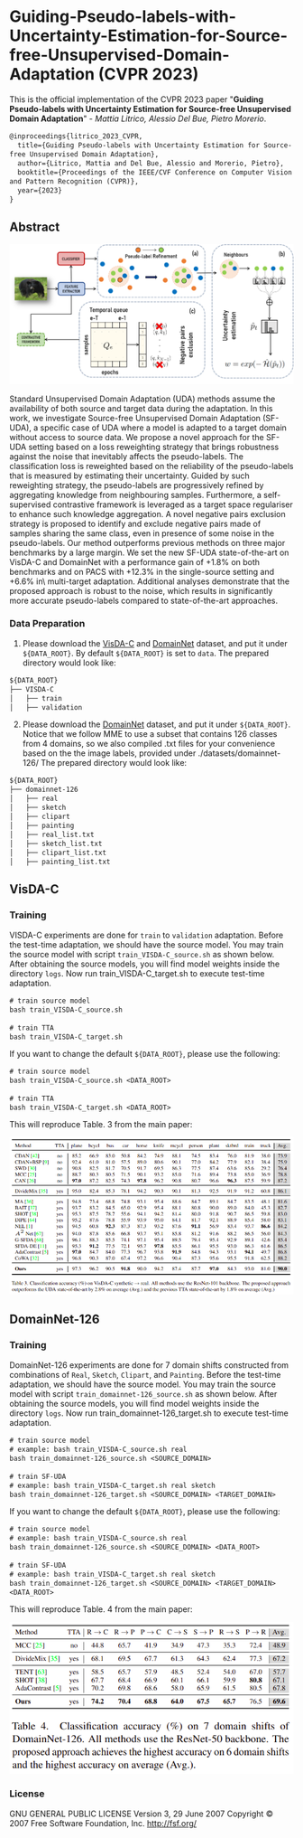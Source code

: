 # Guiding-Pseudo-labels-with-Uncertainty-Estimation-for-Source-free-Unsupervised-Domain-Adaptation (CVPR 2023)

This is the official implementation of the CVPR 2023 paper "**Guiding Pseudo-labels with Uncertainty Estimation for Source-free Unsupervised Domain Adaptation**" - _Mattia Litrico, Alessio Del Bue, Pietro Morerio_.

```
@inproceedings{litrico_2023_CVPR,
  title={Guiding Pseudo-labels with Uncertainty Estimation for Source-free Unsupervised Domain Adaptation},
  author={Litrico, Mattia and Del Bue, Alessio and Morerio, Pietro},
  booktitle={Proceedings of the IEEE/CVF Conference on Computer Vision and Pattern Recognition (CVPR)},
  year={2023}
}
```

## Abstract

![](images/main_fig.png)

Standard Unsupervised Domain Adaptation (UDA) methods assume the availability of both source and target data during the adaptation. In this work, we investigate Source-free Unsupervised Domain Adaptation (SF-UDA), a specific case of UDA where a model is adapted to a target domain without access to source data. We propose a novel approach for the SF-UDA setting based on a loss reweighting strategy that brings robustness against the noise that inevitably affects the pseudo-labels.
The classification loss is reweighted based on the reliability of the pseudo-labels that is measured by estimating their uncertainty. Guided by such reweighting strategy, the pseudo-labels are progressively refined by aggregating knowledge from neighbouring samples. 
Furthermore, a self-supervised contrastive framework is leveraged as a target space regulariser to enhance such knowledge aggregation. A novel negative pairs exclusion strategy is proposed to identify and exclude negative pairs made of samples sharing the same class, even in presence of some noise in the pseudo-labels.
Our method outperforms previous methods on three major benchmarks by a large margin. We set the new SF-UDA state-of-the-art on VisDA-C and DomainNet with a performance gain of +1.8\% on both benchmarks and on PACS with +12.3\% in the single-source setting and +6.6\% in\ multi-target adaptation. Additional analyses demonstrate that the proposed approach is robust to the noise, which results in significantly more accurate pseudo-labels compared to state-of-the-art approaches.


### Data Preparation
1. Please download the [VisDA-C](https://github.com/VisionLearningGroup/taskcv-2017-public/tree/master/classification) and [DomainNet](http://ai.bu.edu/M3SDA/) dataset, and put it under ```${DATA_ROOT}```. 
By default ```${DATA_ROOT}``` is set to ```data```.
The prepared directory would look like:
```
${DATA_ROOT}
├── VISDA-C
│   ├── train
│   ├── validation
```

2. Please download the [DomainNet](http://ai.bu.edu/M3SDA/) dataset, and put it under ```${DATA_ROOT}```. 
Notice that we follow MME to use a subset that contains 126 classes from 4 domains, so we also compiled .txt files for your convenience based on the the image labels, provided under ./datasets/domainnet-126/
The prepared directory would look like:
```
${DATA_ROOT}
├── domainnet-126
│   ├── real
│   ├── sketch
│   ├── clipart
│   ├── painting
│   ├── real_list.txt
│   ├── sketch_list.txt
│   ├── clipart_list.txt
│   ├── painting_list.txt
```
## VisDA-C

###  Training

VISDA-C experiments are done for ```train``` to ```validation``` adaptation. 
Before the test-time adaptation, we should have the source model. 
You may train the source model with script ```train_VISDA-C_source.sh``` as shown below.
After obtaining the source models, you will find model weights inside the directory ```logs```. 
Now run train_VISDA-C_target.sh to execute test-time adaptation.

```
# train source model
bash train_VISDA-C_source.sh

# train TTA
bash train_VISDA-C_target.sh
```

If you want to change the default ```${DATA_ROOT}```, please use the following:

```
# train source model
bash train_VISDA-C_source.sh <DATA_ROOT>

# train TTA
bash train_VISDA-C_target.sh <DATA_ROOT>
```

This will reproduce Table. 3 from the main paper:

![](images/main_paper_visdac_results.png)

## DomainNet-126

###  Training

DomainNet-126 experiments are done for 7 domain shifts constructed from combinations of ```Real```, ```Sketch```, ```Clipart```, and ```Painting```. 
Before the test-time adaptation, we should have the source model. 
You may train the source model with script ```train_domainnet-126_source.sh``` as shown below.
After obtaining the source models, you will find model weights inside the directory ```logs```. 
Now run train_domainnet-126_target.sh to execute test-time adaptation.

```
# train source model
# example: bash train_VISDA-C_source.sh real
bash train_domainnet-126_source.sh <SOURCE_DOMAIN>

# train SF-UDA
# example: bash train_VISDA-C_target.sh real sketch
bash train_domainnet-126_target.sh <SOURCE_DOMAIN> <TARGET_DOMAIN>
```
If you want to change the default ```${DATA_ROOT}```, please use the following:

```
# train source model
# example: bash train_VISDA-C_source.sh real
bash train_domainnet-126_source.sh <SOURCE_DOMAIN> <DATA_ROOT>

# train SF-UDA
# example: bash train_VISDA-C_target.sh real sketch
bash train_domainnet-126_target.sh <SOURCE_DOMAIN> <TARGET_DOMAIN> <DATA_ROOT>
```

This will reproduce Table. 4 from the main paper:

![](images/main_paper_domainnet_results.png)

### License

GNU GENERAL PUBLIC LICENSE 
Version 3, 29 June 2007
Copyright © 2007 Free Software Foundation, Inc. <http://fsf.org/>
